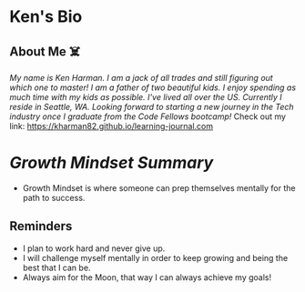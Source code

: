 # Ken's Bio

## About Me :skull_and_crossbones:
_My name is Ken Harman. I am a jack of all trades and still figuring out which one to master! I am a father of two beautiful kids. I enjoy spending as much time with my kids as possible. I've lived all over the US. Currently I reside in Seattle, WA. Looking forward to starting a new journey in the Tech industry once I graduate from the Code Fellows bootcamp!_ Check out my link: https://kharman82.github.io/learning-journal.com
# *Growth Mindset Summary*
* Growth Mindset is where someone can prep themselves mentally for the path to success.
## Reminders
-  I plan to work hard and never give up. 
-  I will challenge myself mentally in order to keep growing and being the best that I can be.
-  Always aim for the Moon, that way I can always achieve my goals!
